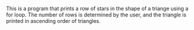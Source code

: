 This is a program that prints a row of stars in the shape of a triange using a for loop. The number of rows is determined by the user, and the triangle is printed in ascending order of triangles.
